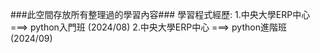 ###此空間存放所有整理過的學習內容###
學習程式經歷:
 1.中央大學ERP中心 ===> python入門班 (2024/08)
 2.中央大學ERP中心 ===> python進階班 (2024/09)
